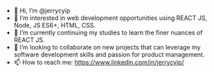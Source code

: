 - 👋 Hi, I’m @jerrycyip
- 👀 I’m interested in web development opportunities using REACT JS, Node, JS ES6+, HTML, CSS.
- 🌱 I’m currently continuing my studies to learn the finer nuances of REACT JS.
- 💞️ I’m looking to collaborate on new projects that can leverage my software development skills and passion for product management.
- 📫 How to reach me: https://www.linkedin.com/in/jerrycyip/

<!---
jerrycyip/jerrycyip is a ✨ special ✨ repository because its `README.md` (this file) appears on your GitHub profile.
You can click the Preview link to take a look at your changes.
--->
